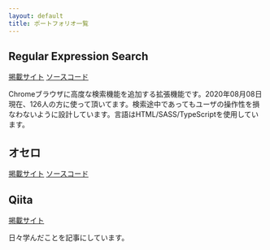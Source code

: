 ```yaml
---
layout: default
title: ポートフォリオ一覧
---
```

<h2>Regular Expression Search</h2>
<a href="https://chrome.google.com/webstore/detail/regular-expression-search/mjhoonbmfplgchoobbcjggndgdbomdhl?hl=ja">掲載サイト</a>
<a href="https://github.com/penguinshunya/regular-expression-search">ソースコード</a>
<p>Chromeブラウザに高度な検索機能を追加する拡張機能です。2020年08月08日現在、126人の方に使って頂いてます。検索途中であってもユーザの操作性を損なわないように設計しています。言語はHTML/SASS/TypeScriptを使用しています。</p>
<h2>オセロ</h2>
<a href="/programs/othello/">掲載サイト</a>
<a href="https://github.com/penguinshunya/penguinshunya.github.io/tree/master/programs/othello">ソースコード</a>
<p></p>
<h2>Qiita</h2>
<a href="https://qiita.com/penguinshunya">掲載サイト</a>
<p>日々学んだことを記事にしています。</p>